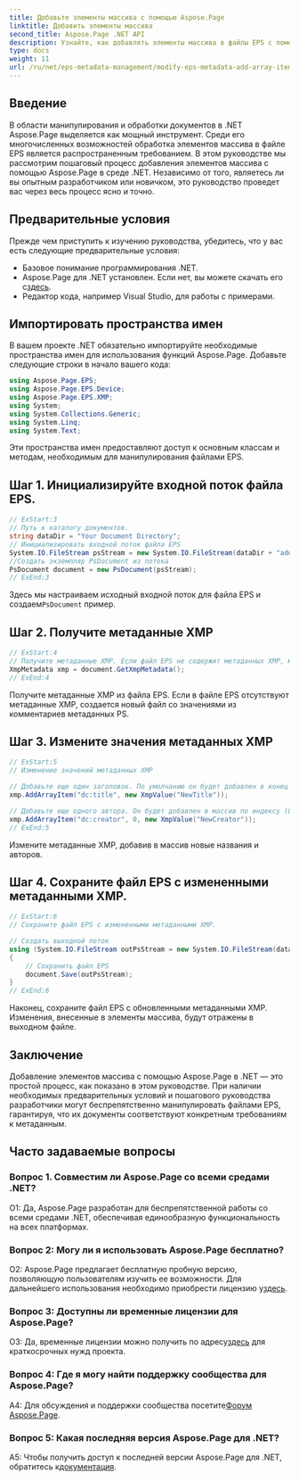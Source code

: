 ```yaml
---
title: Добавьте элементы массива с помощью Aspose.Page
linktitle: Добавить элементы массива
second_title: Aspose.Page .NET API
description: Узнайте, как добавлять элементы массива в файлы EPS с помощью Aspose.Page для .NET. Следуйте нашему пошаговому руководству для беспрепятственного управления документами.
type: docs
weight: 11
url: /ru/net/eps-metadata-management/modify-eps-metadata-add-array-items/
---
```

## Введение

В области манипулирования и обработки документов в .NET Aspose.Page выделяется как мощный инструмент. Среди его многочисленных возможностей обработка элементов массива в файле EPS является распространенным требованием. В этом руководстве мы рассмотрим пошаговый процесс добавления элементов массива с помощью Aspose.Page в среде .NET. Независимо от того, являетесь ли вы опытным разработчиком или новичком, это руководство проведет вас через весь процесс ясно и точно.

## Предварительные условия

Прежде чем приступить к изучению руководства, убедитесь, что у вас есть следующие предварительные условия:

- Базовое понимание программирования .NET.
-  Aspose.Page для .NET установлен. Если нет, вы можете скачать его с[здесь](https://releases.aspose.com/page/net/).
- Редактор кода, например Visual Studio, для работы с примерами.

## Импортировать пространства имен

В вашем проекте .NET обязательно импортируйте необходимые пространства имен для использования функций Aspose.Page. Добавьте следующие строки в начало вашего кода:

```csharp
using Aspose.Page.EPS;
using Aspose.Page.EPS.Device;
using Aspose.Page.EPS.XMP;
using System;
using System.Collections.Generic;
using System.Linq;
using System.Text;
```

Эти пространства имен предоставляют доступ к основным классам и методам, необходимым для манипулирования файлами EPS.

## Шаг 1. Инициализируйте входной поток файла EPS.

```csharp
// ExStart:3
// Путь к каталогу документов.
string dataDir = "Your Document Directory";
// Инициализировать входной поток файла EPS
System.IO.FileStream psStream = new System.IO.FileStream(dataDir + "add_simple_props_input.eps", System.IO.FileMode.Open, System.IO.FileAccess.Read);
//Создать экземпляр PsDocument из потока
PsDocument document = new PsDocument(psStream);            
// ExEnd:3
```

 Здесь мы настраиваем исходный входной поток для файла EPS и создаем`PsDocument` пример.

## Шаг 2. Получите метаданные XMP

```csharp
// ExStart:4
// Получите метаданные XMP. Если файл EPS не содержит метаданных XMP, мы получаем новый файл, заполненный значениями из комментариев метаданных PS (%%Creator, %%CreateDate, %%Title и т. д.).
XmpMetadata xmp = document.GetXmpMetadata();
// ExEnd:4
```

Получите метаданные XMP из файла EPS. Если в файле EPS отсутствуют метаданные XMP, создается новый файл со значениями из комментариев метаданных PS.

## Шаг 3. Измените значения метаданных XMP

```csharp
// ExStart:5
// Изменение значений метаданных XMP

// Добавьте еще один заголовок. По умолчанию он будет добавлен в конец массива.
xmp.AddArrayItem("dc:title", new XmpValue("NewTitle"));

// Добавьте еще одного автора. Он будет добавлен в массив по индексу (0).
xmp.AddArrayItem("dc:creator", 0, new XmpValue("NewCreator"));
// ExEnd:5
```

Измените метаданные XMP, добавив в массив новые названия и авторов.

## Шаг 4. Сохраните файл EPS с измененными метаданными XMP.

```csharp
// ExStart:6
// Сохраните файл EPS с измененными метаданными XMP.

// Создать выходной поток
using (System.IO.FileStream outPsStream = new System.IO.FileStream(dataDir + "add_array_items_output.eps", System.IO.FileMode.Create, System.IO.FileAccess.Write))
{
    // Сохранить файл EPS
    document.Save(outPsStream);
}
// ExEnd:6
```

Наконец, сохраните файл EPS с обновленными метаданными XMP. Изменения, внесенные в элементы массива, будут отражены в выходном файле.

## Заключение

Добавление элементов массива с помощью Aspose.Page в .NET — это простой процесс, как показано в этом руководстве. При наличии необходимых предварительных условий и пошагового руководства разработчики могут беспрепятственно манипулировать файлами EPS, гарантируя, что их документы соответствуют конкретным требованиям к метаданным.

## Часто задаваемые вопросы

### Вопрос 1. Совместим ли Aspose.Page со всеми средами .NET?

О1: Да, Aspose.Page разработан для беспрепятственной работы со всеми средами .NET, обеспечивая единообразную функциональность на всех платформах.

### Вопрос 2: Могу ли я использовать Aspose.Page бесплатно?

 О2: Aspose.Page предлагает бесплатную пробную версию, позволяющую пользователям изучить ее возможности. Для дальнейшего использования необходимо приобрести лицензию у[здесь](https://purchase.aspose.com/buy).

### Вопрос 3: Доступны ли временные лицензии для Aspose.Page?

 О3: Да, временные лицензии можно получить по адресу[здесь](https://purchase.aspose.com/temporary-license/) для краткосрочных нужд проекта.

### Вопрос 4: Где я могу найти поддержку сообщества для Aspose.Page?

A4: Для обсуждения и поддержки сообщества посетите[Форум Aspose.Page](https://forum.aspose.com/c/page/39).

### Вопрос 5: Какая последняя версия Aspose.Page для .NET?

 A5: Чтобы получить доступ к последней версии Aspose.Page для .NET, обратитесь к[документация](https://reference.aspose.com/page/net/).